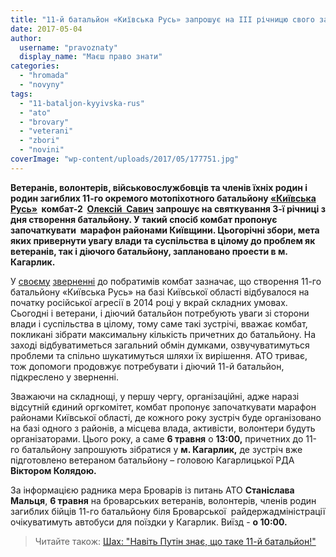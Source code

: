 ```yaml
---
title: "11-й батальйон «Київська Русь» запрошує на ІІІ річницю свого заснування"
date: 2017-05-04
author: 
  username: "pravoznaty"
  display_name: "Маєш право знати"
categories: 
  - "hromada"
  - "novyny"
tags: 
  - "11-bataljon-kyyivska-rus"
  - "ato"
  - "brovary"
  - "veterani"
  - "zbori"
  - "novini"
coverImage: "wp-content/uploads/2017/05/177751.jpg"
---
```


**Ветеранів, волонтерів, військовослужбовців та членів їхніх родин і родин загиблих 11-го окремого мотопіхотного батальйону [«Київська Русь»](https://uk.wikipedia.org/wiki/11-%D0%B9_%D0%BE%D0%BA%D1%80%D0%B5%D0%BC%D0%B8%D0%B9_%D0%BC%D0%BE%D1%82%D0%BE%D0%BF%D1%96%D1%85%D0%BE%D1%82%D0%BD%D0%B8%D0%B9_%D0%B1%D0%B0%D1%82%D0%B0%D0%BB%D1%8C%D0%B9%D0%BE%D0%BD_\(%D0%A3%D0%BA%D1%80%D0%B0%D1%97%D0%BD%D0%B0\))  комбат-2  [Олексій  Савич](https://uk.wikipedia.org/wiki/%D0%A1%D0%B0%D0%B2%D0%B8%D1%87_%D0%9E%D0%BB%D0%B5%D0%BA%D1%81%D1%96%D0%B9_%D0%9E%D0%BB%D0%B5%D0%BA%D1%81%D1%96%D0%B9%D0%BE%D0%B2%D0%B8%D1%87)** **запрошує на святкування 3-ї річниці з дня створення батальйону. У такий спосіб комбат пропонує започаткувати  марафон районами Київщини. Цьогорічні збори, мета яких привернути увагу влади та суспільства в цілому до проблем як ветеранів, так і діючого батальйону, заплановано проести в м. Кагарлик.**

У [своєму](https://1drv.ms/i/s!AvmWrUUCIfRMgRqMtaMHxcQ1stt5) [зверненні](https://1drv.ms/i/s!AvmWrUUCIfRMgRuvurr7wgGKgsII) до побратимів комбат зазначає, що створення 11-го батальйону «Київська Русь» на базі Київської області відбувалося на початку російської агресії в 2014 році у вкрай складних умовах. Сьогодні і ветерани, і діючий батальйон потребують уваги зі сторони влади і суспільства в цілому, тому саме такі зустрічі, вважає комбат, покликані зібрати максимальну кількість причетних до батальйону. На заході відбуватиметься загальний обмін думками, озвучуватимуться проблеми та спільно шукатимуться шляхи їх вирішення. АТО триває, тож допомоги продовжує потребувати і діючий 11-й батальйон, підкреслено у зверненні.

Зважаючи на складнощі, у першу чергу, організаційні, адже наразі відсутній єдиний оргкомітет, комбат пропонує започаткувати марафон районами Київської області, де кожного року зустріч буде організовано на базі одного з районів, а місцева влада, активісти, волонтери будуть організаторами. Цього року, а саме **6 травня** о **13:00,** причетних до 11-го батальйону запрошують зібратися у **м. Кагарлик,** де зустріч вже підготовлено ветераном батальйону – головою Кагарлицької РДА **Віктором Колядою.**

За інформацією радника мера Броварів із питань АТО **Станіслава Мальця**, **6 травня** на броварських ветеранів, волонтерів, членів родин загиблих бійців 11-го батальйону біля Броварської  райдержадміністрації очікуватимуть автобуси для поїздки у Кагарлик. Виїзд - **о 10:00.**

> Читайте також: [Шах: "Навіть Путін знає, що таке 11-й батальйон!"](https://mpz.brovary.org/shah-navit-putin-znaye-shho-take-11-j-bataljon-foto/)
